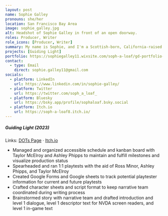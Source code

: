 ```yaml
---
layout: post
name: Sophie Galley
pronouns: she/her
location: San Francisco Bay Area
image: sophie_galley.jpg
alt: Headshot of Sophie Galley in front of an open doorway.
roles: Producer, Writer
role_icons: [Producer, Writer]
summary: My name is Sophie, and I'm a Scottish-born, California-raised game producer based in the San Francisco Bay Area. With the games that I create, I hope to spark excitement and curiosity in players by exploring relationships between interesting characters, crafting engaging storytelling, sprinkling in life lessons about self-care, and adding a pinch of the unexpected within the familiarity. You will find me handling the production and narrative in most of my projects where I will likely be organizing information, continuously learning by asking questions, and supporting my fellow game developers in any way I can!
projects: [Guiding Light]
portfolio: https://sophiegalley11.wixsite.com/soph-a-loaf/gd-portfolio-page
contact:
  - type: Email
    direct: sophie.galley11@gmail.com
socials:
  - platform: LinkedIn
    url: https://www.linkedin.com/in/sophie-galley/
  - platform: Twitter
    url: https://twitter.com/soph_a_loaf_
  - platform: Bluesky
    url: https://bsky.app/profile/sophaloaf.bsky.social
  - platform: Itch.io
    url: https://soph-a-loaf8.itch.io/
---
```


##### _Guiding Light (2023)_
Links: [DOTs Page](/projects/guiding-light) &middot; <a target="_blank" rel="noopener" href="https://candlesticklibrary.itch.io/guiding-light">Itch.io</a>
- Managed and organized accessible schedule and kanban board with Taylor McElroy and Ashley Phipps to maintain and fulfill milestones and visualize production status
- Spearheaded and ran 1:1 playtests with the aid of Ross Minor, Ashley Phipps, and Taylor McElroy
- Created Google Forms and Google sheets to track potential playtester information for current and future playtests
- Crafted character sheets and script format to keep narrative team coordinated during writing process
- Brainstormed story with narrative team and drafted introduction and level 1 dialogue, level 1 descriptor text for NVDA screen readers, and level 1 in-game text